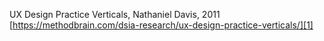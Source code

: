 
UX Design Practice Verticals, Nathaniel Davis, 2011 [https://methodbrain.com/dsia-research/ux-design-practice-verticals/][1]

[1]:	https://methodbrain.com/dsia-research/ux-design-practice-verticals/